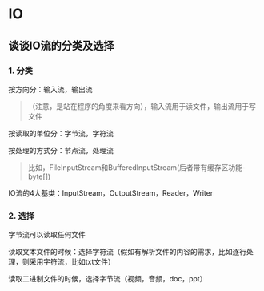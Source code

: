 # IO

## 谈谈IO流的分类及选择

### 1. 分类

按方向分：输入流，输出流

>（注意，是站在程序的角度来看方向），输入流用于读文件，输出流用于写文件

按读取的单位分：字节流，字符流

按处理的方式分：节点流，处理流

> 比如，FileInputStream和BufferedInputStream(后者带有缓存区功能-byte[])

IO流的4大基类：InputStream，OutputStream，Reader，Writer

### 2. 选择

字节流可以读取任何文件

读取文本文件的时候：选择字符流（假如有解析文件的内容的需求，比如逐行处理，则采用字符流，比如txt文件）

读取二进制文件的时候，选择字节流（视频，音频，doc，ppt）
